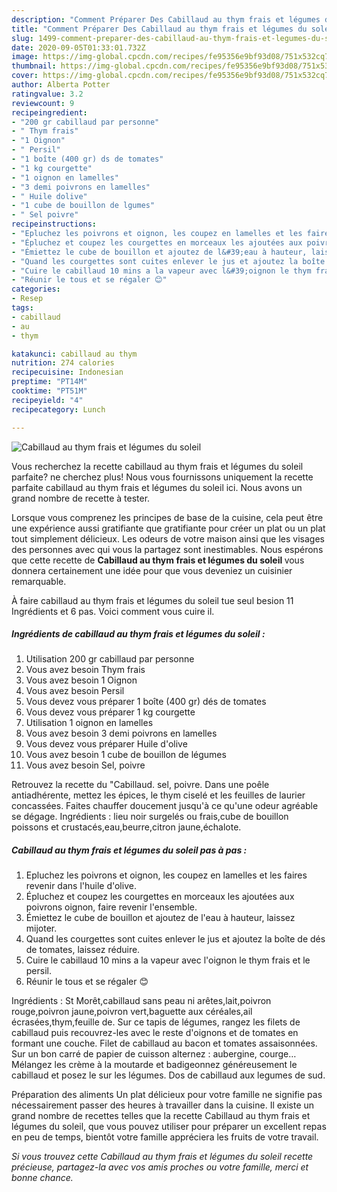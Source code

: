```yaml
---
description: "Comment Préparer Des Cabillaud au thym frais et légumes du soleil"
title: "Comment Préparer Des Cabillaud au thym frais et légumes du soleil"
slug: 1499-comment-preparer-des-cabillaud-au-thym-frais-et-legumes-du-soleil
date: 2020-09-05T01:33:01.732Z
image: https://img-global.cpcdn.com/recipes/fe95356e9bf93d08/751x532cq70/cabillaud-au-thym-frais-et-legumes-du-soleil-photo-principale-de-la-recette.jpg
thumbnail: https://img-global.cpcdn.com/recipes/fe95356e9bf93d08/751x532cq70/cabillaud-au-thym-frais-et-legumes-du-soleil-photo-principale-de-la-recette.jpg
cover: https://img-global.cpcdn.com/recipes/fe95356e9bf93d08/751x532cq70/cabillaud-au-thym-frais-et-legumes-du-soleil-photo-principale-de-la-recette.jpg
author: Alberta Potter
ratingvalue: 3.2
reviewcount: 9
recipeingredient:
- "200 gr cabillaud par personne"
- " Thym frais"
- "1 Oignon"
- " Persil"
- "1 boîte (400 gr) ds de tomates"
- "1 kg courgette"
- "1 oignon en lamelles"
- "3 demi poivrons en lamelles"
- " Huile dolive"
- "1 cube de bouillon de lgumes"
- " Sel poivre"
recipeinstructions:
- "Epluchez les poivrons et oignon, les coupez en lamelles et les faires revenir dans l&#39;huile d&#39;olive."
- "Épluchez et coupez les courgettes en morceaux les ajoutées aux poivrons oignon, faire revenir l&#39;ensemble."
- "Émiettez le cube de bouillon et ajoutez de l&#39;eau à hauteur, laissez mijoter."
- "Quand les courgettes sont cuites enlever le jus et ajoutez la boîte de dés de tomates, laissez réduire."
- "Cuire le cabillaud 10 mins a la vapeur avec l&#39;oignon le thym frais et le persil."
- "Réunir le tous et se régaler 😊"
categories:
- Resep
tags:
- cabillaud
- au
- thym

katakunci: cabillaud au thym 
nutrition: 274 calories
recipecuisine: Indonesian
preptime: "PT14M"
cooktime: "PT51M"
recipeyield: "4"
recipecategory: Lunch

---
```



![Cabillaud au thym frais et légumes du soleil](https://img-global.cpcdn.com/recipes/fe95356e9bf93d08/751x532cq70/cabillaud-au-thym-frais-et-legumes-du-soleil-photo-principale-de-la-recette.jpg)

Vous recherchez la recette cabillaud au thym frais et légumes du soleil parfaite? ne cherchez plus! Nous vous fournissons uniquement la recette parfaite cabillaud au thym frais et légumes du soleil ici. Nous avons un grand nombre de recette à tester.

Lorsque vous comprenez les principes de base de la cuisine, cela peut être une expérience aussi gratifiante que gratifiante pour créer un plat ou un plat tout simplement délicieux. Les odeurs de votre maison ainsi que les visages des personnes avec qui vous la partagez sont inestimables. Nous espérons que cette recette de <strong> Cabillaud au thym frais et légumes du soleil </strong> vous donnera certainement une idée pour que vous deveniez un cuisinier remarquable.

<!--inarticleads1-->

À faire cabillaud au thym frais et légumes du soleil tue seul besion 11 Ingrédients et 6 pas. Voici comment vous cuire il.

##### Ingrédients de cabillaud au thym frais et légumes du soleil :

1. Utilisation 200 gr cabillaud par personne
1. Vous avez besoin  Thym frais
1. Vous avez besoin 1 Oignon
1. Vous avez besoin  Persil
1. Vous devez vous préparer 1 boîte (400 gr) dés de tomates
1. Vous devez vous préparer 1 kg courgette
1. Utilisation 1 oignon en lamelles
1. Vous avez besoin 3 demi poivrons en lamelles
1. Vous devez vous préparer  Huile d&#39;olive
1. Vous avez besoin 1 cube de bouillon de légumes
1. Vous avez besoin  Sel, poivre


Retrouvez la recette du &#34;Cabillaud. sel, poivre. Dans une poêle antiadhérente, mettez les épices, le thym ciselé et les feuilles de laurier concassées. Faites chauffer doucement jusqu&#39;à ce qu&#39;une odeur agréable se dégage. Ingrédients : lieu noir surgelés ou frais,cube de bouillon poissons et crustacés,eau,beurre,citron jaune,échalote. 

<!--inarticleads2-->

##### Cabillaud au thym frais et légumes du soleil pas à pas :

1. Epluchez les poivrons et oignon, les coupez en lamelles et les faires revenir dans l&#39;huile d&#39;olive.
1. Épluchez et coupez les courgettes en morceaux les ajoutées aux poivrons oignon, faire revenir l&#39;ensemble.
1. Émiettez le cube de bouillon et ajoutez de l&#39;eau à hauteur, laissez mijoter.
1. Quand les courgettes sont cuites enlever le jus et ajoutez la boîte de dés de tomates, laissez réduire.
1. Cuire le cabillaud 10 mins a la vapeur avec l&#39;oignon le thym frais et le persil.
1. Réunir le tous et se régaler 😊


Ingrédients : St Morêt,cabillaud sans peau ni arêtes,lait,poivron rouge,poivron jaune,poivron vert,baguette aux céréales,ail écrasées,thym,feuille de. Sur ce tapis de légumes, rangez les filets de cabillaud puis recouvrez-les avec le reste d&#39;oignons et de tomates en formant une couche. Filet de cabillaud au bacon et tomates assaisonnées. Sur un bon carré de papier de cuisson alternez : aubergine, courge… Mélangez les crème à la moutarde et badigeonnez généreusement le cabillaud et posez le sur les légumes. Dos de cabillaud aux legumes de sud. 

<!--inarticleads1-->

<p>
Préparation des aliments Un plat délicieux pour votre famille ne signifie pas nécessairement passer des heures à travailler dans la cuisine. Il existe un grand nombre de recettes telles que la recette Cabillaud au thym frais et légumes du soleil, que vous pouvez utiliser pour préparer un excellent repas en peu de temps, bientôt votre famille appréciera les fruits de votre travail.
</p>

<p>
<i>Si vous trouvez cette Cabillaud au thym frais et légumes du soleil recette précieuse, partagez-la avec vos amis proches ou votre famille, merci et bonne chance.</i>
</p>
